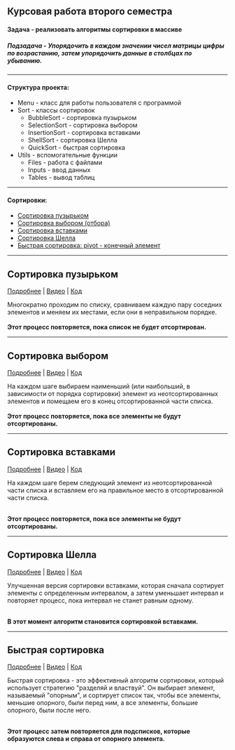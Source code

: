 ## Курсовая работа второго семестра

#### Задача - реализовать алгоритмы сортировки в массиве
##### Подзадача - Упорядочить в каждом значении чисел матрицы цифры по возрастанию, затем упорядочить данные в столбцах по убыванию.

---

#### Структура проекта:

- Menu - класс для работы пользователя с программой
- Sort - классы сортировок
  - BubbleSort - сортировка пузырьком
  - SelectionSort - сортировка выбором
  - InsertionSort - сортировка вставками
  - ShellSort - сортировка Шелла
  - QuickSort - быстрая сортировка
- Utils - вспомогательные функции
  - Files - работа с файлами
  - Inputs - ввод данных
  - Tables - вывод таблиц

---

#### Сортировки:
- [Сортировка пузырьком](#сортировка-пузырьком)
- [Сортировка выбором (отбора)](#сортировка-выбором)
- [Сортировка вставками](#сортировка-вставками)
- [Сортировка Шелла](#сортировка-шелла)
- [Быстрая сортировка: pivot - конечный элемент](#быстрая-сортировка)

---

## Сортировка пузырьком
[Подробнее](https://www.geeksforgeeks.org/bubble-sort/) | [Видео](https://www.youtube.com/watch?v=62Ai0p1xUpE) | [Код](/Sort/BubbleSort/BubbleSort.h)

Многократно проходим по списку, сравниваем каждую пару соседних элементов и меняем их местами, если они в неправильном порядке.
<br><br>
**Этот процесс повторяется, пока список не будет отсортирован.**

---

## Сортировка выбором
[Подробнее](https://www.geeksforgeeks.org/selection-sort/) | [Видео](https://youtu.be/Q-NXg6Tzyks?si=QR_chDHej30MmWIW) | [Код](/Sort/SelectionSort/SelectionSort.h)

На каждом шаге выбираем наименьший (или наибольший, в зависимости от порядка сортировки) элемент из неотсортированных элементов и помещаем его в конец отсортированной части списка. 
<br><br>
**Этот процесс повторяется, пока все элементы не будут отсортированы.**

---

## Сортировка вставками
[Подробнее](https://www.geeksforgeeks.org/insertion-sort/) | [Видео](https://youtu.be/PEhwXHEPbmI?si=VyOExxp2uIWa15y0) | [Код](/Sort/InsertionSort/InsertionSort.h)

На каждом шаге берем следующий элемент из неотсортированной части списка и вставляем его на правильное место в отсортированной части списка. 
<br><br>

**Этот процесс повторяется, пока все элементы не будут отсортированы.**

---

## Сортировка Шелла
[Подробнее](https://www.geeksforgeeks.org/shellsort/) | [Видео](https://youtu.be/IViqgakt-Eg?si=xBB_LbGcBvKaiWvj) | [Код](/Sort/ShellSort/ShellSort.h)

Улучшенная версия сортировки вставками, которая сначала сортирует элементы с определенным интервалом, а затем уменьшает интервал и повторяет процесс, пока интервал не станет равным одному. 
<br><br>

**В этот момент алгоритм становится сортировкой вставками.**

---

## Быстрая сортировка
[Подробнее](https://www.geeksforgeeks.org/quick-sort/) | [Видео](https://youtu.be/scqHvAIZkhw?si=Gr_zm305M7_JRiN_&t=47) | [Код](/Sort/QuickSort/QuickSort.h)

Быстрая сортировка - это эффективный алгоритм сортировки, который использует стратегию "разделяй и властвуй". Он выбирает элемент, называемый "опорным", и сортирует список так, чтобы все элементы, меньшие опорного, были перед ним, а все элементы, большие опорного, были после него. 
<br><br>

**Этот процесс затем повторяется для подсписков, которые образуются слева и справа от опорного элемента.**
